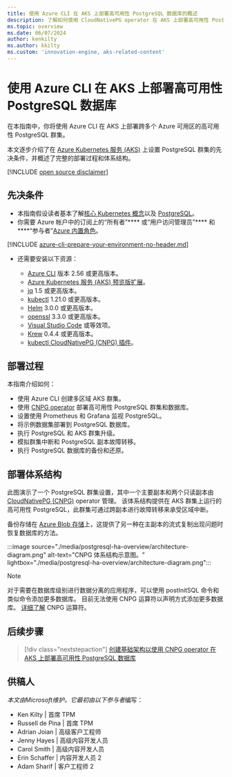```yaml
---
title: 使用 Azure CLI 在 AKS 上部署高可用性 PostgreSQL 数据库的概述
description: 了解如何使用 CloudNativePG operator 在 AKS 上部署高可用性 PostgreSQL 数据库。
ms.topic: overview
ms.date: 06/07/2024
author: kenkilty
ms.author: kkilty
ms.custom: 'innovation-engine, aks-related-content'
---
```

# 使用 Azure CLI 在 AKS 上部署高可用性 PostgreSQL 数据库

在本指南中，你将使用 Azure CLI 在 AKS 上部署跨多个 Azure 可用区的高可用性 PostgreSQL 群集。

本文逐步介绍了在 [Azure Kubernetes 服务 (AKS)][what-is-aks] 上设置 PostgreSQL 群集的先决条件，并概述了完整的部署过程和体系结构。

[!INCLUDE [open source disclaimer](./includes/open-source-disclaimer.md)]

## 先决条件

* 本指南假设读者基本了解[核心 Kubernetes 概念][core-kubernetes-concepts]以及 [PostgreSQL][postgresql]。
* 你需要 Azure 帐户中的订阅上的“所有者”**** 或“用户访问管理员”**** 和****“参与者”[Azure 内置角色][azure-roles]。

[!INCLUDE [azure-cli-prepare-your-environment-no-header.md](~/reusable-content/azure-cli/azure-cli-prepare-your-environment-no-header.md)]

* 还需要安装以下资源：

  * [Azure CLI](/cli/azure/install-azure-cli) 版本 2.56 或更高版本。
  * [Azure Kubernetes 服务 (AKS) 预览版扩展][aks-preview]。
  * [jq][jq] 1.5 或更高版本。
  * [kubectl][install-kubectl] 1.21.0 或更高版本。
  * [Helm][install-helm] 3.0.0 或更高版本。
  * [openssl][install-openssl] 3.3.0 或更高版本。
  * [Visual Studio Code][install-vscode] 或等效项。
  * [Krew][install-krew] 0.4.4 或更高版本。
  * [kubectl CloudNativePG (CNPG) 插件][cnpg-plugin]。

## 部署过程

本指南介绍如何：

* 使用 Azure CLI 创建多区域 AKS 群集。
* 使用 [CNPG operator][cnpg-plugin] 部署高可用性 PostgreSQL 群集和数据库。
* 设置使用 Prometheus 和 Grafana 监视 PostgreSQL。
* 将示例数据集部署到 PostgreSQL 数据库。
* 执行 PostgreSQL 和 AKS 群集升级。
* 模拟群集中断和 PostgreSQL 副本故障转移。
* 执行 PostgreSQL 数据库的备份和还原。

## 部署体系结构

此图演示了一个 PostgreSQL 群集设置，其中一个主要副本和两个只读副本由 [CloudNativePG (CNPG)](https://cloudnative-pg.io/) operator 管理。 该体系结构提供在 AKS 群集上运行的高可用性 PostgreSQL，此群集可通过跨副本进行故障转移来承受区域中断。

备份存储在 [Azure Blob 存储](/azure/storage/blobs/)上，这提供了另一种在主副本的流式复制出现问题时恢复数据库的方法。

:::image source="./media/postgresql-ha-overview/architecture-diagram.png" alt-text="CNPG 体系结构示意图。" lightbox="./media/postgresql-ha-overview/architecture-diagram.png":::

> [!NOTE]
> 对于需要在数据库级别进行数据分离的应用程序，可以使用 postInitSQL 命令和类似命令添加更多数据库。 目前无法使用 CNPG 运算符以声明方式添加更多数据库。
[详细了解](https://github.com/cloudnative-pg/cloudnative-pg) CNPG 运算符。 

## 后续步骤

> [!div class="nextstepaction"]
> [创建基础架构以使用 CNPG operator 在 AKS 上部署高可用性 PostgreSQL 数据库][create-infrastructure]

## 供稿人

*本文由Microsoft维护。它最初由以下参与者*编写：

* Ken Kilty | 首席 TPM
* Russell de Pina | 首席 TPM
* Adrian Joian | 高级客户工程师
* Jenny Hayes | 高级内容开发人员
* Carol Smith | 高级内容开发人员
* Erin Schaffer | 内容开发人员 2
* Adam Sharif | 客户工程师 2

<!-- LINKS -->
[what-is-aks]: ./what-is-aks.md
[postgresql]: https://www.postgresql.org/
[core-kubernetes-concepts]: ./concepts-clusters-workloads.md
[azure-roles]: /azure/role-based-access-control/built-in-roles
[aks-preview]: ./draft.md#install-the-aks-preview-azure-cli-extension
[jq]: https://jqlang.github.io/jq/
[install-kubectl]: https://kubernetes.io/docs/tasks/tools/install-kubectl/
[install-helm]: https://helm.sh/docs/intro/install/
[install-openssl]: https://www.openssl.org/
[install-vscode]: https://code.visualstudio.com/Download
[install-krew]: https://krew.sigs.k8s.io/
[cnpg-plugin]: https://cloudnative-pg.io/documentation/current/kubectl-plugin/#using-krew
[create-infrastructure]: ./create-postgresql-ha.md
